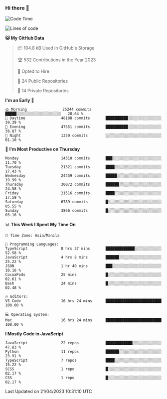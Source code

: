### Hi there 👋

<!--START_SECTION:waka-->
![Code Time](http://img.shields.io/badge/Code%20Time-210%20hrs%2054%20mins-blue)

![Lines of code](https://img.shields.io/badge/From%20Hello%20World%20I%27ve%20Written-56.6%20million%20lines%20of%20code-blue)

**🐱 My GitHub Data** 

> 📦 104.8 kB Used in GitHub's Storage 
 > 
> 🏆 532 Contributions in the Year 2023
 > 
> 💼 Opted to Hire
 > 
> 📜 24 Public Repositories 
 > 
> 🔑 14 Private Repositories 
 > 
**I'm an Early 🐤** 

```text
🌞 Morning                25244 commits       █████░░░░░░░░░░░░░░░░░░░░   20.64 % 
🌆 Daytime                48188 commits       ██████████░░░░░░░░░░░░░░░   39.39 % 
🌃 Evening                47551 commits       ██████████░░░░░░░░░░░░░░░   38.87 % 
🌙 Night                  1350 commits        ░░░░░░░░░░░░░░░░░░░░░░░░░   01.10 % 
```
📅 **I'm Most Productive on Thursday** 

```text
Monday                   14310 commits       ███░░░░░░░░░░░░░░░░░░░░░░   11.70 % 
Tuesday                  21321 commits       ████░░░░░░░░░░░░░░░░░░░░░   17.43 % 
Wednesday                24459 commits       █████░░░░░░░░░░░░░░░░░░░░   19.99 % 
Thursday                 30072 commits       ██████░░░░░░░░░░░░░░░░░░░   24.58 % 
Friday                   21516 commits       ████░░░░░░░░░░░░░░░░░░░░░   17.59 % 
Saturday                 6789 commits        █░░░░░░░░░░░░░░░░░░░░░░░░   05.55 % 
Sunday                   3866 commits        █░░░░░░░░░░░░░░░░░░░░░░░░   03.16 % 
```


📊 **This Week I Spent My Time On** 

```text
🕑︎ Time Zone: Asia/Manila

💬 Programming Languages: 
TypeScript               8 hrs 37 mins       █████████████░░░░░░░░░░░░   52.58 % 
JavaScript               4 hrs 8 mins        ██████░░░░░░░░░░░░░░░░░░░   25.22 % 
JSON                     1 hr 40 mins        ███░░░░░░░░░░░░░░░░░░░░░░   10.16 % 
CocoaPods                25 mins             █░░░░░░░░░░░░░░░░░░░░░░░░   02.61 % 
Bash                     24 mins             █░░░░░░░░░░░░░░░░░░░░░░░░   02.48 % 

🔥 Editors: 
VS Code                  16 hrs 24 mins      █████████████████████████   100.00 % 

💻 Operating System: 
Mac                      16 hrs 24 mins      █████████████████████████   100.00 % 
```

**I Mostly Code in JavaScript** 

```text
JavaScript               22 repos            ████████████░░░░░░░░░░░░░   47.83 % 
Python                   11 repos            ██████░░░░░░░░░░░░░░░░░░░   23.91 % 
TypeScript               7 repos             ████░░░░░░░░░░░░░░░░░░░░░   15.22 % 
SCSS                     1 repo              █░░░░░░░░░░░░░░░░░░░░░░░░   02.17 % 
CSS                      1 repo              █░░░░░░░░░░░░░░░░░░░░░░░░   02.17 % 
```




 Last Updated on 21/04/2023 10:31:10 UTC
<!--END_SECTION:waka-->
